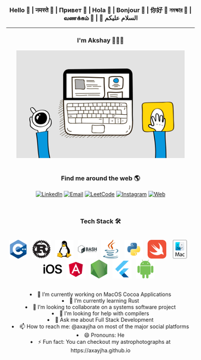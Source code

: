 <h3 align='center'> Hello 👋 | नमस्ते 🙏 | Привет 🤚 | Hola 🤝 | Bonjour 🤙 | 你好 🤘  নমস্কার 🤗 | வணக்கம் 🙌 | 🤲 السلام عليكم  </h3>
<hr>
<h3 align='center'> I'm Akshay 👨🏻‍💻</h3>
<div align='center'><img src="https://github.com/axayjha/axayjha/raw/master/dev.gif" width="450px"><br></div><br>

<!-- ## Hello 👋| Namaste 🙏 |   Privet 🤚  | Hola 🤝 | Bonjour 🤙 |  Nǐ hǎo 🤘 | Namaskar 🤗 | Vaṇakkam 🙌| As-salamu alaykum 🤲 -->

<h3  align='center'>Find me around the web 🌎</h3>

<p align='center'>
  <a href="https://www.linkedin.com/in/axayjha/" target="_blank"><img align="center" src="https://img.shields.io/badge/LinkedIn👤-axayjha-blue" alt="LinkedIn"></a>
  <a href="mailto:akshayjha@live.in" target="_blank"><img align="center" src="https://img.shields.io/badge/Email📧-akshayjha%40ive.in-lightgrey" alt="Email"></a>
  <a href="https://leetcode.com/axayjha" target="_blank"><img align="center" src="https://img.shields.io/badge/LeetCode👨‍💻-axayjha-yellow" alt="LeetCode"></a>
  <a href="https://instagram.com/axayjha" target="_blank"><img align="center" src="https://img.shields.io/badge/Instagram📸-axayjha-red" alt="Instagram"></a>
  <a href="http://axayjha.github.io" target="_blank"><img align="center" src="https://img.shields.io/badge/Web🌏-axayjha.github.io-green" alt="Web"></a>

</p><br>


<!--<p align='center'>
  <img align="center" src="https://github-readme-stats.vercel.app/api?username=axayjha&&show_icons=true&title_color=fff&icon_color=79ff97&text_color=efefef&bg_color=24292e" alt="Akshay's Github Stats">
</p>-->

<h3 align="center"> Tech Stack 🛠 </h3>
<p align="center">
  <br>
<img unselectable="on" height="50" src="https://raw.githubusercontent.com/github/explore/80688e429a7d4ef2fca1e82350fe8e3517d3494d/topics/cpp/cpp.png">&nbsp;&nbsp;
<img unselectable="on" height="50" src="https://raw.githubusercontent.com/github/explore/80688e429a7d4ef2fca1e82350fe8e3517d3494d/topics/rust/rust.png">&nbsp;&nbsp;
<img unselectable="on" height="50" src="https://raw.githubusercontent.com/github/explore/80688e429a7d4ef2fca1e82350fe8e3517d3494d/topics/linux/linux.png">&nbsp;&nbsp;
<img unselectable="on" height="50" src="https://raw.githubusercontent.com/github/explore/80688e429a7d4ef2fca1e82350fe8e3517d3494d/topics/bash/bash.png">&nbsp;&nbsp;
<img unselectable="on" height="50" src="https://raw.githubusercontent.com/github/explore/5c058a388828bb5fde0bcafd4bc867b5bb3f26f3/topics/java/java.png">&nbsp;&nbsp;
  <img unselectable="on" height="50" src="https://raw.githubusercontent.com/github/explore/5c058a388828bb5fde0bcafd4bc867b5bb3f26f3/topics/python/python.png">&nbsp;&nbsp;
<img unselectable="on" height="50" src="https://raw.githubusercontent.com/github/explore/80688e429a7d4ef2fca1e82350fe8e3517d3494d/topics/swift/swift.png">&nbsp;&nbsp;
  <img unselectable="on" height="50" src="https://raw.githubusercontent.com/github/explore/80688e429a7d4ef2fca1e82350fe8e3517d3494d/topics/macos/macos.png">&nbsp;&nbsp;
  <img unselectable="on" height="50" src="https://raw.githubusercontent.com/github/explore/80688e429a7d4ef2fca1e82350fe8e3517d3494d/topics/ios/ios.png">&nbsp;&nbsp;
  <img unselectable="on" height="50" src="https://raw.githubusercontent.com/github/explore/80688e429a7d4ef2fca1e82350fe8e3517d3494d/topics/angular/angular.png">&nbsp;&nbsp;
  <img unselectable="on" height="50" src="https://raw.githubusercontent.com/github/explore/80688e429a7d4ef2fca1e82350fe8e3517d3494d/topics/nodejs/nodejs.png">&nbsp;&nbsp;
  <img unselectable="on" height="50" src="https://raw.githubusercontent.com/github/explore/80688e429a7d4ef2fca1e82350fe8e3517d3494d/topics/flutter/flutter.png">&nbsp;&nbsp;
  <img unselectable="on" height="50" src="https://raw.githubusercontent.com/github/explore/80688e429a7d4ef2fca1e82350fe8e3517d3494d/topics/android/android.png">&nbsp;&nbsp;
  


</p><br>

<div align='center'>
    <li> 🔭 I’m currently working on MacOS Cocoa Applications </li>
    <li> 🌱 I’m currently learning Rust </li>
    <li> 👯 I’m looking to collaborate on a systems software project </li>
    <li> 🤔 I’m looking for help with compilers </li>
    <li> 💬 Ask me about Full Stack Development </li>
    <li> 📫 How to reach me: @axayjha on most of the major social platforms </li>
    <li> 😄 Pronouns: He</li>
    <li> ⚡ Fun fact: You can checkout my astrophotographs at https://axayjha.github.io </li>
</div>

<!--
**axayjha/axayjha** is a ✨ _special_ ✨ repository because its `README.md` (this file) appears on your GitHub profile.

Here are some ideas to get you started:

- 🔭 I’m currently working on ...
- 🌱 I’m currently learning ...
- 👯 I’m looking to collaborate on ...
- 🤔 I’m looking for help with ...
- 💬 Ask me about ...
- 📫 How to reach me: ...
- 😄 Pronouns: ...
- ⚡ Fun fact: ...
-->
